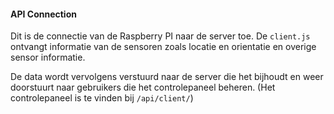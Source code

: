 #### API Connection

Dit is de connectie van de Raspberry PI naar de server toe. De ```client.js``` ontvangt informatie van de sensoren zoals locatie en orientatie en overige sensor informatie.

De data wordt vervolgens verstuurd naar de server die het bijhoudt en weer doorstuurt naar gebruikers die het controlepaneel beheren. (Het controlepaneel is te vinden bij ```/api/client/```)


